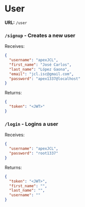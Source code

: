 # User

**URL:** `/user`

### `/signup` - Creates a new user

Receives:
```json
{
  "username": "apexJCL",
  "first_name": "José Carlos",
  "last_name": "López Gaona",
  "email": "jcl.isc@gmail.com",
  "password": "apex1337@localhost"
}
```
Returns:
```json
{
  "token": "<JWT>"
}
```


### `/login` - Logins a user

Receives:
```json
{
  "username": "apexJCL",
  "password": "root1337"
}
```

Returns:
```json
{
  "token": "<JWT>",
  "first_name": "",
  "last_name": "",
  "username": ""
}
```